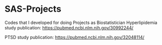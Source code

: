 # SAS-Projects
Codes that I developed for doing Projects as Biostatistician
Hyperlipidemia study publication: https://pubmed.ncbi.nlm.nih.gov/30992244/

PTSD study publication: https://pubmed.ncbi.nlm.nih.gov/32048114/
